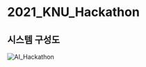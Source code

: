 # 2021_KNU_Hackathon

## 시스템 구성도
![AI_Hackathon](https://user-images.githubusercontent.com/59030198/126274744-66d714e7-7288-4a2d-bf65-df740ead951e.png)

